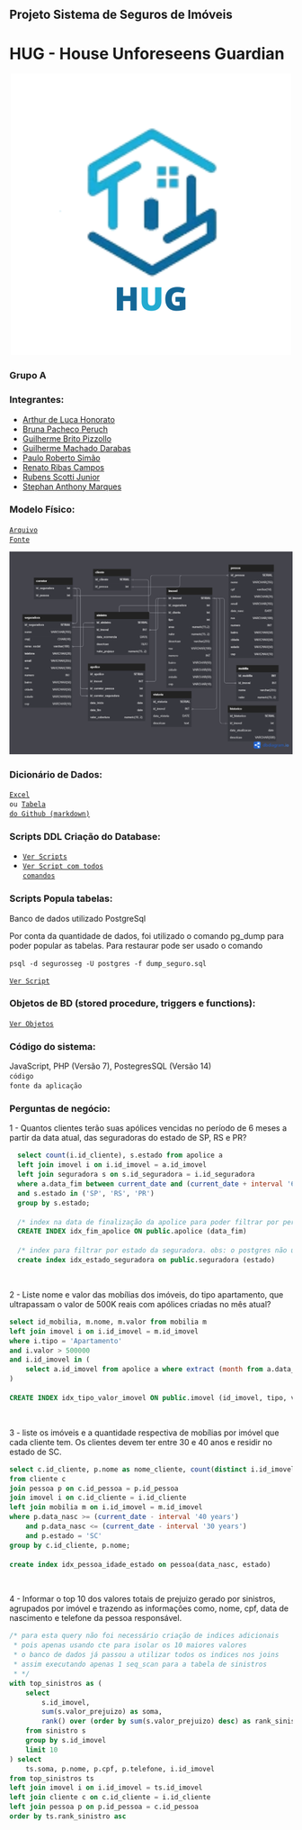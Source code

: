 ## Projeto Sistema de Seguros de Imóveis
# HUG - House Unforeseens Guardian

<div align="center">
  <img src="imagens/logo.jpg" alt="Logo">
</div>

### Grupo A

### Integrantes:
* [Arthur de Luca Honorato](https://github.com/arthurdelucahonorato)
* [Bruna Pacheco Peruch](https://github.com/brupperuch)
* [Guilherme Brito Pizzollo](https://github.com/guilhermebp030504)
* [Guilherme Machado Darabas](https://github.com/gmdarabas)
* [Paulo Roberto Simão](https://github.com/paulorsimao)
* [Renato Ribas Campos](https://github.com/renatoribascampos)
* [Rubens Scotti Junior](https://github.com/rubensscotti)
* [Stephan  Anthony  Marques](https://github.com/stephan-anthony)

### Modelo Físico:
<code>[Arquivo Fonte](https://dbdiagram.io/d/6488f767722eb77494e9558d)</code><br>
<div align="center">
  <img src="imagens/Modelo.png" alt="Modelo">
</div>

  
### Dicionário de Dados:
<code>[Excel](https://github.com/paulorsimao/HUG/tree/main/dicionario_hug.xlsx) ou [Tabela do Github (markdown)](https://github.com/paulorsimao/HUG/tree/main/dicionario_hug.md)</code>

### Scripts DDL Criação do Database:
* <code>[Ver Scripts](./sql/tabelas/)</code>
* <code>[Ver Script com todos comandos](./sql/tabelas/)</code>

### Scripts Popula tabelas:
Banco de dados utilizado PostgreSql<br>
<p>Por conta da quantidade de dados, foi utilizado o comando pg_dump para poder popular as tabelas. Para restaurar pode ser usado o comando</p>
<code>psql -d segurosseg -U postgres -f dump_seguro.sql</code>

<code>[Ver Script](./sql/dados/dump_seguro.sql)</code>

### Objetos de BD (stored procedure, triggers e functions):
<code>[Ver Objetos](./sql/objetos/)</code>
  
### Código do sistema:
JavaScript, PHP (Versão 7), PostegresSQL (Versão 14)<br>
<code>código fonte da aplicação</code>

### Perguntas de negócio:
1 - Quantos clientes terão suas apólices vencidas no período de 6 meses a partir da data atual, das seguradoras do estado de SP, RS e PR?
```sql
  select count(i.id_cliente), s.estado from apolice a 
  left join imovel i on i.id_imovel = a.id_imovel 
  left join seguradora s on s.id_seguradora = i.id_seguradora 
  where a.data_fim between current_date and (current_date + interval '6 months')
  and s.estado in ('SP', 'RS', 'PR')
  group by s.estado;

  /* index na data de finalização da apolice para poder filtrar por periodo de forma indexada */
  CREATE INDEX idx_fim_apolice ON public.apolice (data_fim)

  /* index para filtrar por estado da seguradora. obs: o postgres não utiliza este index pois a tabela é muito pequena */
  create index idx_estado_seguradora on public.seguradora (estado)
```
<br>

2 - Liste nome e valor das mobílias dos imóveis, do tipo apartamento, que ultrapassam o valor de 500K reais com apólices criadas no mês atual?
```sql
select id_mobilia, m.nome, m.valor from mobilia m 
left join imovel i on i.id_imovel = m.id_imovel 
where i.tipo = 'Apartamento'
and i.valor > 500000
and i.id_imovel in (
	select a.id_imovel from apolice a where extract (month from a.data_inicio) = extract(month from current_date)
)

CREATE INDEX idx_tipo_valor_imovel ON public.imovel (id_imovel, tipo, valor)
```
<br>

3 - liste os imóveis e a quantidade respectiva de mobílias por imóvel que cada cliente tem. Os clientes devem ter entre 30 e 40 anos e residir no estado de SC.
```sql
select c.id_cliente, p.nome as nome_cliente, count(distinct i.id_imovel) as quantidade_imoveis, count(m.id_mobilia) as quantidade_mobilia
from cliente c
join pessoa p on c.id_pessoa = p.id_pessoa
join imovel i on c.id_cliente = i.id_cliente
left join mobilia m on i.id_imovel = m.id_imovel
where p.data_nasc >= (current_date - interval '40 years')
    and p.data_nasc <= (current_date - interval '30 years')
    and p.estado = 'SC'
group by c.id_cliente, p.nome;

create index idx_pessoa_idade_estado on pessoa(data_nasc, estado)
```
<br>

4 - Informar o top 10 dos valores totais de prejuizo gerado por sinistros, agrupados por imóvel e trazendo as informações como, nome, cpf,
data de nascimento e telefone da pessoa responsável.
```sql
/* para esta query não foi necessário criação de indices adicionais
 * pois apenas usando cte para isolar os 10 maiores valores
 * o banco de dados já passou a utilizar todos os indices nos joins
 * assim executando apenas 1 seq_scan para a tabela de sinistros
 * */
with top_sinistros as (
	select 
		s.id_imovel,
		sum(s.valor_prejuizo) as soma,
		rank() over (order by sum(s.valor_prejuizo) desc) as rank_sinistro
	from sinistro s
	group by s.id_imovel 
	limit 10
) select 
	ts.soma, p.nome, p.cpf, p.telefone, i.id_imovel
from top_sinistros ts
left join imovel i on i.id_imovel = ts.id_imovel 
left join cliente c on c.id_cliente = i.id_cliente 
left join pessoa p on p.id_pessoa = c.id_pessoa
order by ts.rank_sinistro asc
```
